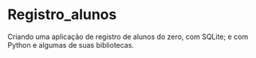 # Registro_alunos
Criando uma aplicação de registro de alunos do zero, com SQLite; e com Python e algumas de suas bibliotecas.

